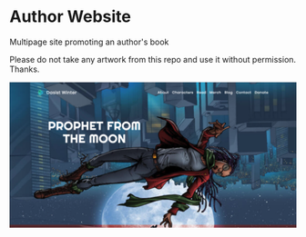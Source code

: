 # Author Website
Multipage site promoting an author's book

Please do not take any artwork from this repo and use it without permission. Thanks. 

	
<p align='center'>
  <img src="readme/main-screen.png">
</p>

